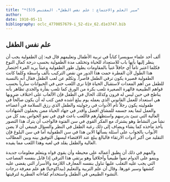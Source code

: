 ```yaml
---
title: "*سير العلم والاجتماع : علم نفس الطفل*. المقتبس 5(5)"
author: 
date: 1910-05-11
bibliography: oclc_4770057679-i_52-div_62.d1e3747.bib
---
```




##  علم نفس الطفل 


 ألف  أحد  علماء سويسرا كتاباً في تربية الأطفال وتعليمهم قال فيه: إن الطفولية يجب أن ينظر إليها بأنها باب للاستعداد للحياة وتختلف مدة الطفولية بحسب درجة كمال النوع فكلما اعتبر تاماً أي حافلاً غنياً بالمقاومات يطول طور الطفولية وعبثاً يريد المرء اختصار هذا الطول لأن الفطرة حمت هذا الدور من نقص التركيب بألف واسطة وكلما كانت الطفولية قصيرة يكون ترقي الطفل قاصراً. وتكلم عن لعب الطفل فقال أنه بالنسبة للطفل من أهم المعدات لاستقبال الحياة فإنا نرى اللعب حتى في الحيوانات سارياً بحسب قواهم الطبيعية فالهرة الصغيرة تلعب بكرة من الورق كما تلعب بفأرة والجدي تظاهر بأنه يناطح في حين   ليس له قرون وكذلك الحال في الطفل فإن الألعاب على اختلاف ضروبها هي استعداد للعمل القانوني الذي يعمله يوم يبلغ أشده فمن كتب له أن يكون صالحاً في طفوليته يكون رجلاً تام الأدوات في رجوليته والطفل الذي رزق السلامة في أعضاءه والعمل لنما يعد جسمه للمشاق أفضل وأقدر في جهاد الحياة ممن يحملون الشهادات العالية التي تنبئ بدرسهم واستظهارهم فاللعب باعث قوي في نمو الحواس يمد كل من نشأ من النشاط وهو يشترك مع الفكر القوي في سن الفتوة فالواجب أن يترك هذا التصور يأخذ مأخذه كما يشاء ويضاف إلى ذلك رغبة الطفل في النظر والسؤال فينبغي أن لا يضن الأبواب بالجواب على أسئلة يسألها الابن هذا في سن الطفولية أما في سن البلوغ فإن التقليد من أكبر أدوات الارتقاء فالبالغ يبلغ عند الاقتضاء ليسهل التوفيق بينه وبين المطالب العالية والطفل يقلد في لعبه وهذا اللعب مما يفيده. 

 والمهم في ذلك أن يطبق أعماله على محيطه وأن يقوي قواه ويتعلم معلومات جديدة وينمو على الدوام نمواً طبيعياً وأخلاقياً وهو يرتقي هذا الترقي إذا قابل بنفسه المصاعب   التي يجب عليه التغلب عليها تناول بنفسه المعارف اللازمة والأسرار التي يقضى عليه كشفها وسبر غورها. وقال أن علم التربية والتعليم (بيداكوجيا) هو علم معرفة درجات النشوء الطبيعي في الطفل واستخدام كفاءاته الفطرية لترقيتها. 
